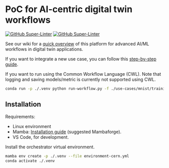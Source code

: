 # PoC for AI-centric digital twin workflows

[![GitHub Super-Linter](https://github.com/interTwin-eu/T6.5-AI-and-ML/actions/workflows/lint.yml/badge.svg)](https://github.com/marketplace/actions/super-linter)
[![GitHub Super-Linter](https://github.com/interTwin-eu/T6.5-AI-and-ML/actions/workflows/check-links.yml/badge.svg)](https://github.com/marketplace/actions/markdown-link-check)

See our wiki for a [quick overview](https://github.com/interTwin-eu/T6.5-AI-and-ML/wiki)
of this platform for advanced AI/ML workflows in digital twin applications.

If you want to integrate a new use case, you can follow this
[step-by-step guide](https://github.com/interTwin-eu/T6.5-AI-and-ML/wiki/How-to-use-this-software).

If you want to run using the Common Workflow Language (CWL).
Note that logging and saving models/metric is currently not supported using CWL.

```bash
conda run -p ./.venv python run-workflow.py -f ./use-cases/mnist/training-workflow-cwl.yml --cwl
```

## Installation

Requirements:

- Linux environment
- Mamba: [Installation guide](https://mamba.readthedocs.io/en/latest/installation.html) (suggested Mambaforge).
- VS Code, for development.

Install the orchestrator virtual environment.

```bash
mamba env create -p ./.venv --file environment-cern.yml
conda activate ./.venv
```
